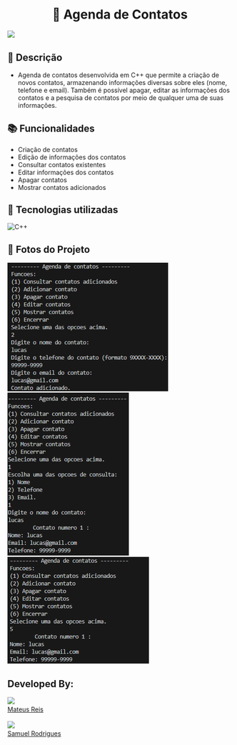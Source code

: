 <h1 align="center">📒 Agenda de Contatos</h1>

<a>
  <img src="http://img.shields.io/static/v1?label=STATUS&message=EM%20DESENVOLVIMENTO&color=RED&style=for-the-badge"/>
</a>


## :memo: Descrição
*  Agenda de contatos desenvolvida em C++ que permite a criação de novos contatos, armazenando informações diversas sobre eles (nome, telefone e email). Também é possível apagar, editar as informações dos contatos e a pesquisa de contatos por meio de qualquer uma de suas informações. 
## :books: Funcionalidades
* Criação de contatos
* Edição de informações dos contatos
* Consultar contatos existentes
* Editar informações dos contatos
* Apagar contatos
* Mostrar contatos adicionados

## :wrench: Tecnologias utilizadas

<div>
  <img src="https://img.shields.io/badge/c++-%2300599C.svg?style=for-the-badge&logo=c%2B%2B&logoColor=white" alt="C++">
</div>

## 📸 Fotos do Projeto
  <div>
  <img src="imagensProjeto\agendadecontatos1.png" />

    
  <img src="imagensProjeto\agendadecontatos2.png" />

      
  <img src="imagensProjeto\agendadecontatos3.png" />    
  <div>
          
## Developed By:

  [<img src="https://github.com/Mateusrb6.png" width="60px;"/><br /><sub><a href="https://github.com/Mateusrb6">Mateus Reis </a></sub>](https://github.com/Mateusrb6/Projeto_Cpe_Unb)

  [<img src="https://github.com/sa1700.png" width="60px;"/><br /><sub><a href="https://github.com/sa1700">Samuel Rodrigues</a></sub>](https://github.com/Mateusrb6/Projeto_Cpe_Unb)
